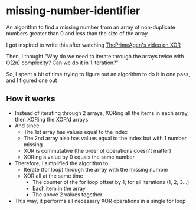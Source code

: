 # missing-number-identifier

An algorithm to find a missing number from an array of non-duplicate numbers greater than 0 and less than the size of the array

I got inspired to write this after watching [ThePrimeAgen's video on XOR](https://youtu.be/YNObatXvhZc)

Then, I thought "Why do we need to iterate through the arrays twice with O(2n) complexity? Can we do it in 1 iteration?"

So, I spent a bit of time trying to figure out an algorithm to do it in one pass, and I figured one out

## How it works

- Instead of iterating through 2 arrays, XORing all the items in each array, then XORing the XOR'd arrays
- And since
  - The 1st array has values equal to the index
  - The 2nd array also has values equal to the index but with 1 number missing
  - XOR is commutative (the order of operations doesn't matter)
  - XORing a value by 0 equals the same number
- Therefore, I simplified the algorithm to
  - Iterate (for loop) through the array with the missing number
  - XOR all at the same time
    - The counter of the for loop offset by 1, for all iterations (1, 2, 3...)
    - Each item in the array
    - The above 2 values together
- This way, it performs all necessary XOR operations in a single for loop
